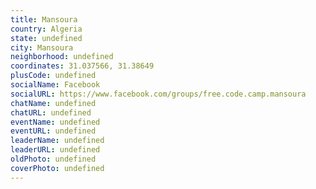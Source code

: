 ```yaml
---
title: Mansoura
country: Algeria
state: undefined
city: Mansoura
neighborhood: undefined
coordinates: 31.037566, 31.38649
plusCode: undefined
socialName: Facebook
socialURL: https://www.facebook.com/groups/free.code.camp.mansoura
chatName: undefined
chatURL: undefined
eventName: undefined
eventURL: undefined
leaderName: undefined
leaderURL: undefined
oldPhoto: undefined
coverPhoto: undefined
---
```


